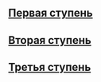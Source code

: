 ## [Первая ступень]()
## [Вторая ступень]()
## [Третья ступень](https://github.com/IT-Compot/Python-methodologies/blob/main/plugs/third-stage-plugs/tg-borgen-intro.md)
